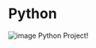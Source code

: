 # Python
![image](https://github.com/wewayizz/Python/blob/master/python-learn/image/img1.jpg)
Python Project!
